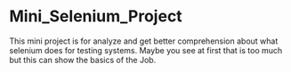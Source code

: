 # Mini_Selenium_Project
This mini project is for analyze and get better comprehension about what selenium does for testing systems. Maybe you see at first that is too much but this can show the basics of the Job.
